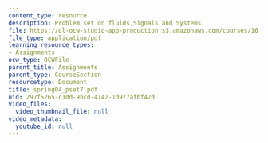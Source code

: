 ```yaml
---
content_type: resource
description: Problem set on fluids,Signals and Systems.
file: https://ol-ocw-studio-app-production.s3.amazonaws.com/courses/16-01-unified-engineering-i-ii-iii-iv-fall-2005-spring-2006/297f5265c1dd9bcd41421d977afbf42d_spring04_pset7.pdf
file_type: application/pdf
learning_resource_types:
- Assignments
ocw_type: OCWFile
parent_title: Assignments
parent_type: CourseSection
resourcetype: Document
title: spring04_pset7.pdf
uid: 297f5265-c1dd-9bcd-4142-1d977afbf42d
video_files:
  video_thumbnail_file: null
video_metadata:
  youtube_id: null
---
```

